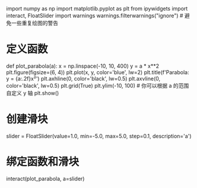 import numpy as np
import matplotlib.pyplot as plt
from ipywidgets import interact, FloatSlider
import warnings
warnings.filterwarnings("ignore")  # 避免一些重复绘图的警告

# 定义函数
def plot_parabola(a):
    x = np.linspace(-10, 10, 400)
    y = a * x**2
    plt.figure(figsize=(6, 4))
    plt.plot(x, y, color='blue', lw=2)
    plt.title(f'Parabola: y = {a:.2f}x²')
    plt.axhline(0, color='black', lw=0.5)
    plt.axvline(0, color='black', lw=0.5)
    plt.grid(True)
    plt.ylim(-10, 100)  # 你可以根据 a 的范围自定义 y 轴
    plt.show()

# 创建滑块
slider = FloatSlider(value=1.0, min=-5.0, max=5.0, step=0.1, description='a')

# 绑定函数和滑块
interact(plot_parabola, a=slider)
